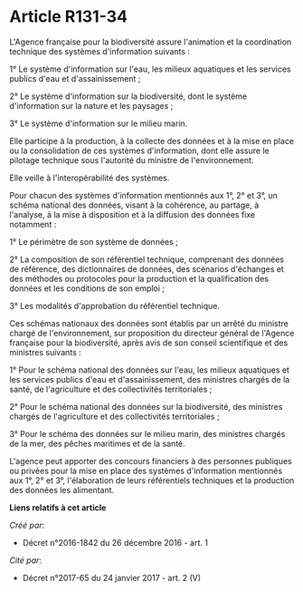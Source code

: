 # Article R131-34

L'Agence française pour la biodiversité assure l'animation et la coordination technique des systèmes d'information suivants :

1° Le système d'information sur l'eau, les milieux aquatiques et les services publics d'eau et d'assainissement ;

2° Le système d'information sur la biodiversité, dont le système d'information sur la nature et les paysages ;

3° Le système d'information sur le milieu marin.

Elle participe à la production, à la collecte des données et à la mise en place ou la consolidation de ces systèmes
d'information, dont elle assure le pilotage technique sous l'autorité du ministre de l'environnement.

Elle veille à l'interopérabilité des systèmes.

Pour chacun des systèmes d'information mentionnés aux 1°, 2° et 3°, un schéma national des données, visant à la cohérence, au
partage, à l'analyse, à la mise à disposition et à la diffusion des données fixe notamment :

1° Le périmètre de son système de données ;

2° La composition de son référentiel technique, comprenant des données de référence, des dictionnaires de données, des
scénarios d'échanges et des méthodes ou protocoles pour la production et la qualification des données et les conditions de
son emploi ;

3° Les modalités d'approbation du référentiel technique.

Ces schémas nationaux des données sont établis par un arrêté du ministre chargé de l'environnement, sur proposition du
directeur général de l'Agence française pour la biodiversité, après avis de son conseil scientifique et des ministres
suivants :

1° Pour le schéma national des données sur l'eau, les milieux aquatiques et les services publics d'eau et d'assainissement,
des ministres chargés de la santé, de l'agriculture et des collectivités territoriales ;

2° Pour le schéma national des données sur la biodiversité, des ministres chargés de l'agriculture et des collectivités
territoriales ;

3° Pour le schéma des données sur le milieu marin, des ministres chargés de la mer, des pêches maritimes et de la santé.

L'agence peut apporter des concours financiers à des personnes publiques ou privées pour la mise en place des systèmes
d'information mentionnés aux 1°, 2° et 3°, l'élaboration de leurs référentiels techniques et la production des données les
alimentant.

**Liens relatifs à cet article**

_Créé par_:

  - Décret n°2016-1842 du 26 décembre 2016 - art. 1

_Cité par_:

  - Décret n°2017-65 du 24 janvier 2017 - art. 2 (V)
